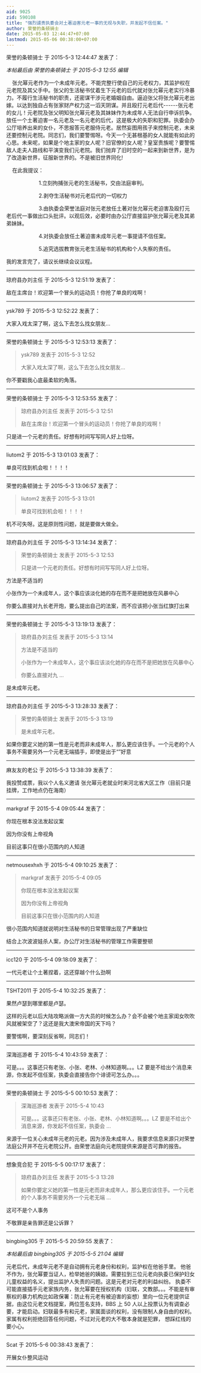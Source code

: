 ```yaml
---
aid: 9025
zid: 590108
title: "强烈谴责执委会对土著迫害元老一事的无视与失职，并发起不信任案。"
author: 荣誉的条顿骑士
date: 2015-05-03 12:44:47+07:00
lastmod: 2015-05-06 00:38:00+07:00
---
```


荣誉的条顿骑士 于 2015-5-3 12:44:47 发表了：

_本帖最后由 荣誉的条顿骑士 于 2015-5-3 12:55 编辑_

&nbsp; &nbsp; 张允幂元老作为一个未成年元老。不能完整行使自己的元老权力，其监护权在元老院及其父手中。张父的生活秘书仗着生下元老的后代就对张允幂元老实行冷暴力。不履行生活秘书的职责，还密谋干涉元老婚姻自由。逼迫张父将张允幂元老出嫁。以达到独自占有张家财产权力这一滔天阴谋。并且殴打元老后代------张元老的女儿！元老院及张父明知张允幂元老及其妹妹作为未成年人无法自行申诉抗争。放任一个土著迫害一名元老及一名元老的后代，这是极大的失职和犯罪。执委会办公厅培养出来的女仆，不思报答元老服侍元老。居然妄图用孩子来控制元老，未来还要控制元老院。同志们，我们要警惕呀。今天一个无甚根基的女人就能有如此的心思。未来呢，如果是个地主家的女人呢？旧官僚的女人呢？皇室贵族呢？要警惕敌人走夫人路线和平演变我们元老院。我们抛弃了旧时空的一起来到新世界，是为了改造新世界，征服新世界的。不是被旧世界同化!

&nbsp; &nbsp; 在此我提议：

&nbsp; &nbsp;&nbsp; &nbsp;&nbsp; &nbsp;&nbsp; &nbsp;&nbsp; &nbsp;&nbsp; &nbsp;&nbsp; &nbsp; 1.立刻拘捕张元老的生活秘书，交由法庭审判。

&nbsp; &nbsp;&nbsp; &nbsp;&nbsp; &nbsp;&nbsp; &nbsp;&nbsp; &nbsp;&nbsp; &nbsp;&nbsp; &nbsp; 2.剥夺生活秘书对元老后代的一切权力

&nbsp; &nbsp;&nbsp; &nbsp;&nbsp; &nbsp;&nbsp; &nbsp;&nbsp; &nbsp;&nbsp; &nbsp;&nbsp; &nbsp; 3.由执委会荣誉法庭对张元老放任土著对张允幂元老迫害及殴打元老后代一事做出口头批评。以观后效，必要时由办公厅直接监护张允幂元老及其弟弟妹妹。

&nbsp; &nbsp;&nbsp; &nbsp;&nbsp; &nbsp;&nbsp; &nbsp;&nbsp; &nbsp;&nbsp; &nbsp;&nbsp; &nbsp; 4.对执委会放任土著迫害未成年元老一事提请不信任案。

&nbsp; &nbsp;&nbsp; &nbsp;&nbsp; &nbsp;&nbsp; &nbsp;&nbsp; &nbsp;&nbsp; &nbsp;&nbsp; &nbsp; 5.追究选拔教育张元老生活秘书的机构和个人失察的责任。

我的发言完了，请议长继续会议议程。

---

琼府县办刘主任 于 2015-5-3 12:51:19 发表了：

敌在主席台！欢迎第一个冒头的运动员！你抢了单良的戏啊！

---

ysk789 于 2015-5-3 12:52:22 发表了：

大家入戏太深了啊，这么下去怎么找女朋友...

---

荣誉的条顿骑士 于 2015-5-3 12:53:13 发表了：

> ysk789 发表于 2015-5-3 12:52
>
> 大家入戏太深了啊，这么下去怎么找女朋友...

你不要戳我心底最柔软的角落。

---

荣誉的条顿骑士 于 2015-5-3 12:53:55 发表了：

> 琼府县办刘主任 发表于 2015-5-3 12:51
>
> 敌在主席台！欢迎第一个冒头的运动员！你抢了单良的戏啊！

只是进一个元老的责任。好想有时间写写同人好上位呀。

---

liutom2 于 2015-5-3 13:01:03 发表了：

单良可找到机会啦！！！！

---

荣誉的条顿骑士 于 2015-5-3 13:06:57 发表了：

> liutom2 发表于 2015-5-3 13:01
>
> 单良可找到机会啦！！！！

机不可失呀。这是原则性问题，就是要做大做全。

---

琼府县办刘主任 于 2015-5-3 13:14:34 发表了：

> 荣誉的条顿骑士 发表于 2015-5-3 12:53
>
> 只是进一个元老的责任。好想有时间写写同人好上位呀。

方法是不适当的

小张作为一个未成年人，这个事应该淡化她的存在而不是把她放在风暴中心

你要么直接对九长老开炮，要么提出自己的法案，而不应该把小张当红旗打出来

---

荣誉的条顿骑士 于 2015-5-3 13:19:13 发表了：

> 琼府县办刘主任 发表于 2015-5-3 13:14
>
> 方法是不适当的
>
> 小张作为一个未成年人，这个事应该淡化她的存在而不是把她放在风暴中心
>
> 你要么直接对九 ...

是未成年元老。

---

琼府县办刘主任 于 2015-5-3 13:28:33 发表了：

> 荣誉的条顿骑士 发表于 2015-5-3 13:19
>
> 是未成年元老。

如果你要定义她的第一性是元老而非未成年人，那么更应该住手。一个元老的个人事务不需要另外一个元老无端插手，即使是出于“”好意

---

麻友友的老公 于 2015-5-3 13:38:39 发表了：

我投赞成票，我以个人名义邀请 张允幂元老就业时来河北省大区工作（目前只是挂牌，工作地点仍在海南）

---

markgraf 于 2015-5-4 09:05:44 发表了：

你现在根本没法发起议案

因为你没有上帝视角

目前这事只在很小范围内的人知道

---

netmousexhxh 于 2015-5-4 09:10:25 发表了：

> markgraf 发表于 2015-5-4 09:05
>
> 你现在根本没法发起议案
>
> 因为你没有上帝视角
>
> 目前这事只在很小范围内的人知道

很小范围内知道就说明对生活秘书的日常管理出现了严重缺位

结合上次波波娃杀人案，办公厅对生活秘书的管理工作需要整顿

---

icc120 于 2015-5-4 09:18:09 发表了：

一代元老让个土著捏着，这还穿越个什么劲啊

---

TSHT2011 于 2015-5-4 10:32:25 发表了：

果然卢瑟到哪里都是卢瑟。

这样的元老以后大陆攻略派做一方大员的时候怎么办？会不会被个地主家闺女吹吹风就被架空了？这还是我大澳宋帝国的天下吗？

要警惕啊，要深刻反省啊，同志们！

---

深海巡游者 于 2015-5-4 10:43:59 发表了：

可是。。。这事还只有老张、小张、老林、小林知道啊。。。LZ 要是不给出个消息来源，你发起不信任案，执委会直接告你个诽谤可怎么办。。。

---

荣誉的条顿骑士 于 2015-5-5 00:10:53 发表了：

> 深海巡游者 发表于 2015-5-4 10:43
>
> 可是。。。这事还只有老张、小张、老林、小林知道啊。。。LZ 要是不给出个消息来源，你发起不信任案，执委会 ...

来源于一位关心未成年元老的元老。因为涉及未成年人，我要求信息来源只对荣誉法庭公开并不在元老院公开。由荣誉法庭向元老院提供来源是否可靠的报告。

---

想象竞合犯 于 2015-5-5 00:17:17 发表了：

> 琼府县办刘主任 发表于 2015-5-3 13:28
>
> 如果你要定义她的第一性是元老而非未成年人，那么更应该住手。一个元老的个人事务不需要另外一个元老无端 ...

这可不是个人事务

不敬罪是亲告罪还是公诉罪？

---

bingbing305 于 2015-5-5 20:59:55 发表了：

_本帖最后由 bingbing305 于 2015-5-5 21:04 编辑_

元老后代，未成年元老不是自动拥有元老身份和权利，监护权在他爸手里。 他爸不作为，张允幂要当证人，检举她爸的姨娘。需要拉到三位元老向执委已保护妇女儿童权益的名义，提出监护人失责的问题。这是元老对元老的利益纠纷。 执委不可能直接插手元老家族内务，张允幂要在授权机构（妇联，文教部。。。不能是有审察权的暴力机构比如政保署：防止有元老有被迫害的妄想）里向一位元老提供证据，由这位元老文档提案，两位签名支持，BBS 上 50 人以上投票认为有调查必要，才能启动。妇联最多有和元老，家属面谈的权利，没有限制人身自由的权利。 家属有权利拒绝回答任何问题，不过对元老的大不敬本身就是犯罪， 想踩红线的要小心。

---

Scat 于 2015-5-6 00:38:43 发表了：

开展女仆整风运动

---
